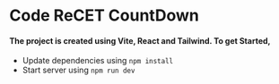 # Code ReCET CountDown

#### The project is created using Vite, React and Tailwind. To get Started,
- Update dependencies using ```npm install```
- Start server using ```npm run dev```
